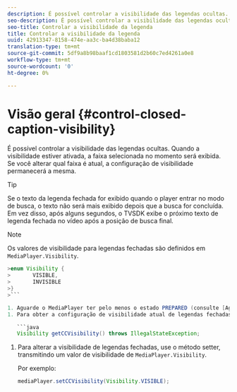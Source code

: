 ```yaml
---
description: É possível controlar a visibilidade das legendas ocultas. Quando a visibilidade estiver ativada, a faixa selecionada no momento será exibida. Se você alterar qual faixa é atual, a configuração de visibilidade permanecerá a mesma.
seo-description: É possível controlar a visibilidade das legendas ocultas. Quando a visibilidade estiver ativada, a faixa selecionada no momento será exibida. Se você alterar qual faixa é atual, a configuração de visibilidade permanecerá a mesma.
seo-title: Controlar a visibilidade da legenda
title: Controlar a visibilidade da legenda
uuid: 42913347-8158-474e-aa3c-ba4d38baba12
translation-type: tm+mt
source-git-commit: 5df9a8b98baaf1cd1803581d2b60c7ed4261a0e8
workflow-type: tm+mt
source-wordcount: '0'
ht-degree: 0%

---
```



# Visão geral {#control-closed-caption-visibility}

É possível controlar a visibilidade das legendas ocultas. Quando a visibilidade estiver ativada, a faixa selecionada no momento será exibida. Se você alterar qual faixa é atual, a configuração de visibilidade permanecerá a mesma.

>[!TIP]
>
>Se o texto da legenda fechada for exibido quando o player entrar no modo de busca, o texto não será mais exibido depois que a busca for concluída. Em vez disso, após alguns segundos, o TVSDK exibe o próximo texto de legenda fechada no vídeo após a posição de busca final.

>[!NOTE]
>
>Os valores de visibilidade para legendas fechadas são definidos em `MediaPlayer.Visibility`.
>
>
```java
>enum Visibility { 
>       VISIBLE,  
>       INVISIBLE 
>}
>```

1. Aguarde o MediaPlayer ter pelo menos o estado PREPARED (consulte [Aguardar um estado](../../../tvsdk-1.4-for-android/ui-configure/android-1.4-ui-state-prepared-wait-for.md)válido).
1. Para obter a configuração de visibilidade atual de legendas fechadas, use o método getter no MediaPlayer, que retorna um valor de visibilidade.

   ```java
   Visibility getCCVisibility() throws IllegalStateException;
   ```

1. Para alterar a visibilidade de legendas fechadas, use o método setter, transmitindo um valor de visibilidade de `MediaPlayer.Visibility`.

   Por exemplo:

   ```java
   mediaPlayer.setCCVisibility(Visibility.VISIBLE);
   ```

